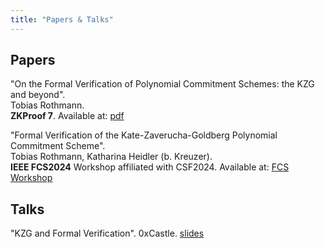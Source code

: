 ```yaml
--- 
title: "Papers & Talks"
---
```


## Papers 

"On the Formal Verification of Polynomial Commitment Schemes: the KZG and beyond".\
Tobias Rothmann.\
**ZKProof 7**. Available at: [pdf](On_the_Formal_Verification_of_Polynomial_Commitment_Schemes_the_KZG_and_beyond.pdf)

"Formal Verification of the Kate-Zaverucha-Goldberg
Polynomial Commitment Scheme".\
Tobias Rothmann, Katharina Heidler (b. Kreuzer).\
**IEEE FCS2024** Workshop affiliated with CSF2024. Available at: [FCS Workshop](https://fcs-workshop.github.io/fcs2024/papers/FCS_Rothmann_Kreuzer.pdf) 

## Talks 

"KZG and Formal Verification".
0xCastle. [slides](0xCastle.pdf)
